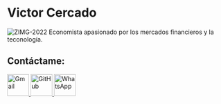 # Victor Cercado

![ZIMG-2022](https://github.com/user-attachments/assets/67fa26ae-67ad-465a-829e-fbe8d7c23a04)
Economista apasionado por los mercados financieros y la teconología.

## Contáctame:

<a href="mailto:eduardo.inga@dagahelpdesk.com">
    <img src="./img/gmail.png" alt="Gmail" style="width: 50px; height: 50px;">
</a>

<a href="https://github.com/VictorRaul-dev">
    <img src="./img/github.png" alt="GitHub" style="width: 50px; height: 50px;">
</a>
<a href="https://www.linkedin.com/in/victor-cercado/">
    <img src="./img/whatsapp.png" alt="WhatsApp" style="width: 50px; height: 50px;">
</a>
